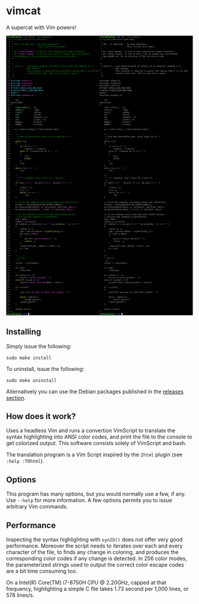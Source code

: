 # vimcat

A supercat with Vim powers!

![Screenshot of a side by side comparison of vimcat on the left and cat on the right](screenshot.png)

## Installing

Simply issue the following:

```
sudo make install
```

To uninstall, issue the following:

```
sudo make uninstall
```

Alternatively you can use the Debian packages published in the [releases section](https://github.com/ofavre/vimcat/releases).

## How does it work?

Uses a headless Vim and runs a convertion VimScript to translate the syntax highlighting into ANSI color codes, and print the file to the console to get colorized output.
This software consists solely of VimScript and bash.

The translation program is a Vim Script inspired by the `2html` plugin (see `:help :TOhtml`).

## Options

This program has many options, but you would normally use a few, if any. Use `--help` for more information.
A few options permits you to issue arbitrary Vim commands.

## Performance

Inspecting the syntax highlighting with `synID()` does not offer very good performance.
Moreover the script needs to iterates over each and every character of the file, to finds any change in coloring, and produces the corresponding color codes if any change is detected.
In 256 color modes, the parameterized strings used to output the correct color escape codes are a bit time consuming too.

On a Intel(R) Core(TM) i7-8750H CPU @ 2.20GHz, capped at that frequency, highlighting a simple C file takes 1.73 second per 1,000 lines, or 578 lines/s.
